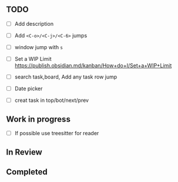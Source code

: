 ## TODO

- [ ] Add description

- [ ] Add `<C-o>/<C-j>/<C-6>` jumps

- [ ] window jump with `s`

- [ ] Set a WIP Limit https://publish.obsidian.md/kanban/How+do+I/Set+a+WIP+Limit

- [ ] search task,board, Add any task row jump

- [ ] Date picker

- [ ] creat task in top/bot/next/prev

## Work in progress

- [ ] If possible use treesitter for reader

## In Review

## Completed


